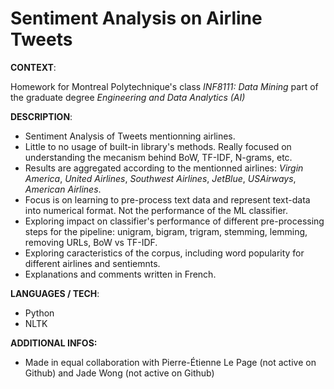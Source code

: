 # Sentiment Analysis on Airline Tweets

**CONTEXT**:

Homework for Montreal Polytechnique's class *INF8111: Data Mining* part of the graduate degree *Engineering and Data Analytics (AI)*

**DESCRIPTION**:
- Sentiment Analysis of Tweets mentionning airlines.
- Little to no usage of built-in library's methods. Really focused on understanding the mecanism behind BoW, TF-IDF, N-grams, etc.
- Results are aggregated according to the mentionned airlines: *Virgin America*, *United Airlines*, *Southwest Airlines*, *JetBlue*, *USAirways*, *American Airlines*.
- Focus is on learning to pre-process text data and represent text-data into numerical format. Not the performance of the ML classifier.
- Exploring impact on classifier's performance of different pre-processing steps for the pipeline: unigram, bigram, trigram, stemming, lemming, removing URLs, BoW vs TF-IDF.
- Exploring caracteristics of the corpus, including word popularity for different airlines and sentiemnts.
- Explanations and comments written in French.

**LANGUAGES / TECH**: 
- Python
- NLTK

**ADDITIONAL INFOS:**
- Made in equal collaboration with Pierre-Étienne Le Page (not active on Github) and Jade Wong (not active on Github)
